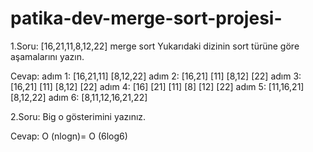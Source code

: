 # patika-dev-merge-sort-projesi-

1.Soru: [16,21,11,8,12,22] merge sort
Yukarıdaki dizinin sort türüne göre aşamalarını yazın.

  Cevap:
 adım 1: [16,21,11]            [8,12,22] 
 adım 2: [16,21] [11]          [8,12] [22]
 adım 3: [16,21] [11]          [8,12] [22]
 adım 4: [16] [21] [11]        [8] [12] [22] 
 adım 5:  [11,16,21]             [8,12,22]
 adım 6:         [8,11,12,16,21,22]
  
2.Soru: Big o gösterimini yazınız.

Cevap: O (nlogn)= O (6log6)
